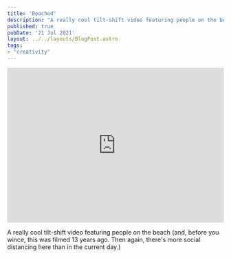```yaml
---
title: 'Beached'
description: "A really cool tilt-shift video featuring people on the beach."
published: true
pubDate: '21 Jul 2021'
layout: ../../layouts/BlogPost.astro
tags:
- "creativity"
---
```


<iframe src="https://player.vimeo.com/video/1785993?color=ffffff" width="100%" height="360" frameborder="0" allow="autoplay; fullscreen; picture-in-picture" allowfullscreen></iframe>

A really cool tilt-shift video featuring people on the beach (and, before you wince, this was filmed 13 years ago. Then again, there's more social distancing here than in the current day.)